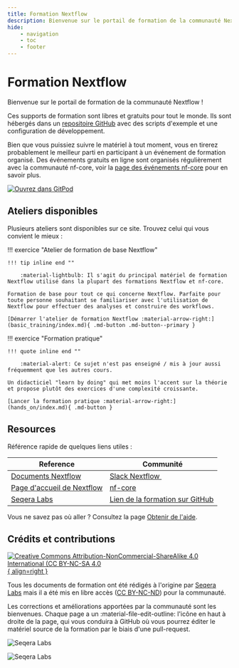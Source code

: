 ```yaml
---
title: Formation Nextflow
description: Bienvenue sur le portail de formation de la communauté Nextflow !
hide:
    - navigation
    - toc
    - footer
---
```


# Formation Nextflow

Bienvenue sur le portail de formation de la communauté Nextflow !

Ces supports de formation sont libres et gratuits pour tout le monde.
Ils sont hébergés dans un [repositoire GitHub](https://github.com/nextflow-io/training) avec des scripts d'exemple et une configuration de développement.

Bien que vous puissiez suivre le matériel à tout moment, vous en tirerez probablement le meilleur parti en participant à un événement de formation organisé.
Des événements gratuits en ligne sont organisés régulièrement avec la communauté nf-core, voir la [page des événements nf-core](https://nf-co.re/events) pour en savoir plus.

[![Ouvrez dans GitPod](https://img.shields.io/badge/Gitpod-%20Open%20in%20Gitpod-908a85?logo=gitpod)](https://gitpod.io/#https://github.com/nextflow-io/training)

## Ateliers disponibles

Plusieurs ateliers sont disponibles sur ce site.
Trouvez celui qui vous convient le mieux :

!!! exercice "Atelier de formation de base Nextflow"

    !!! tip inline end ""

        :material-lightbulb: Il s'agit du principal matériel de formation Nextflow utilisé dans la plupart des formations Nextflow et nf-core.

    Formation de base pour tout ce qui concerne Nextflow. Parfaite pour toute personne souhaitant se familiariser avec l'utilisation de Nextflow pour effectuer des analyses et construire des workflows.

    [Démarrer l'atelier de formation Nextflow :material-arrow-right:](basic_training/index.md){ .md-button .md-button--primary }

!!! exercice "Formation pratique"

    !!! quote inline end ""

        :material-alert: Ce sujet n'est pas enseigné / mis à jour aussi fréquemment que les autres cours.

    Un didacticiel "learn by doing" qui met moins l'accent sur la théorie et propose plutôt des exercices d'une complexité croissante.

    [Lancer la formation pratique :material-arrow-right:](hands_on/index.md){ .md-button }

## Resources

Référence rapide de quelques liens utiles :

| Reference                                                        |  Communité                                                                 |
| ---------------------------------------------------------------- | -------------------------------------------------------------------------- |
| [Documents Nextflow](https://nextflow.io/docs/latest/index.html) | [Slack Nextflow ](https://www.nextflow.io/slack-invite.html)               |
| [Page d'accueil de Nextflow](https://nextflow.io/)               | [nf-core](https://nf-co.re/)                                               |
| [Seqera Labs](https://seqera.io/)                                | [Lien de la formation sur GitHub](https://github.com/nextflow-io/training) |

Vous ne savez pas où aller ? Consultez la page [Obtenir de l'aide](help.fr.md).

## Crédits et contributions

[![Creative Commons Attribution-NonCommercial-ShareAlike 4.0 International (CC BY-NC-SA 4.0](assets/img/cc_by-nc-nd.svg){ align=right }](https://creativecommons.org/licenses/by-nc-nd/4.0/)

Tous les documents de formation ont été rédigés à l'origine par [Seqera Labs](https://seqera.io) mais il a été mis en libre accès ([CC BY-NC-ND](https://creativecommons.org/licenses/by-nc-nd/4.0/)) pour la communauté.

Les corrections et améliorations apportées par la communauté sont les bienvenues.
Chaque page a un :material-file-edit-outline: l'icône en haut à droite de la page, qui vous conduira à GitHub où vous pourrez éditer le matériel source de la formation par le biais d'une pull-request.

<div markdown class="homepage_logos">

![Seqera Labs](assets/img/seqera_logo.svg#only-light)

![Seqera Labs](assets/img/seqera_logo_dark.svg#only-dark)

</div>
